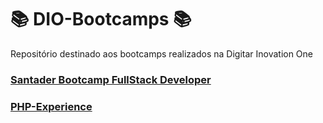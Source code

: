 # 📚 DIO-Bootcamps 📚

Repositório destinado aos bootcamps realizados na Digitar Inovation One

### **[Santader Bootcamp FullStack Developer](/Santader-Bootcamp-Fullstack-Developer/)**

### **[PHP-Experience](/PHP-Experience/)**
